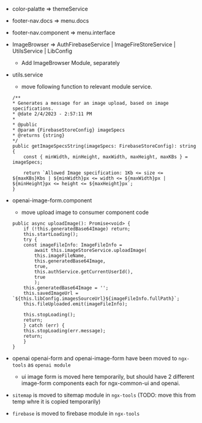 - color-palatte => themeService
- footer-nav.docs => menu.docs
- footer-nav.component => menu.interface
- ImageBrowser => AuthFirebaseService | ImageFireStoreService | UtilsService | LibConfig
    - Add ImageBrowser Module, separately
- utils.service
    - move following function to relevant module service.
    ```
    /**
    * Generates a message for an image upload, based on image specifications.
    * @date 2/4/2023 - 2:57:11 PM
    *
    * @public
    * @param {FirebaseStoreConfig} imageSpecs
    * @returns {string}
    */
    public getImageSpecsString(imageSpecs: FirebaseStoreConfig): string {
        const { minWidth, minHeight, maxWidth, maxHeight, maxKBs } = imageSpecs;

        return `Allowed Image specification: 1Kb <= size <= ${maxKBs}Kbs | ${minWidth}px <= width <= ${maxWidth}px | ${minHeight}px <= height <= ${maxHeight}px`;
    }

    ```
- openai-image-form.component
    - move upload image to consumer component code
    ```
    public async uploadImage(): Promise<void> {
        if (!this.generatedBase64Image) return;
        this.startLoading();
        try {
        const imageFileInfo: ImageFileInfo =
            await this.imageStoreService.uploadImage(
            this.imageFileName,
            this.generatedBase64Image,
            true,
            this.authService.getCurrentUserId(),
            true
            );
        this.generatedBase64Image = '';
        this.savedImageUrl = `${this.libConfig.imagesSourceUrl}${imageFileInfo.fullPath}`;
        this.fileUploaded.emit(imageFileInfo);

        this.stopLoading();
        return;
        } catch (err) {
        this.stopLoading(err.message);
        return;
        }
    }
    ```
- openai openai-form and openai-image-form have been moved to `ngx-tools` as `openai module`
    - ui image form is moved here temporarily, but should have 2 different image-form components each for ngx-common-ui and openai.

- `sitemap` is moved to sitemap module in `ngx-tools` (TODO: move this from temp whre it is copied temporarily)
- `firebase` is moved to firebase module in `ngx-tools`
